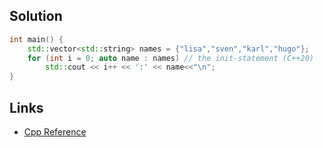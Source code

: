 ## Solution

```cpp
int main() {
    std::vector<std::string> names = {"lisa","sven","karl","hugo"};
    for (int i = 0; auto name : names) // the init-statement (C++20)
        std::cout << i++ << ':' << name<<"\n";
}
```

## Links

- [Cpp Reference](https://en.cppreference.com/w/cpp/language/range-for)
